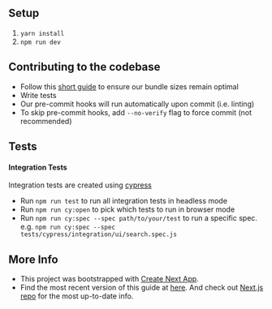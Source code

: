 ## Setup

1. `yarn install`
2. `npm run dev`

## Contributing to the codebase

- Follow this [short guide](https://www.notion.so/researchhub/Philosophy-758dd755003e4f49b55e78468bda35e3?p=91e1c8d75502434f9c0a4eda29f4b421&showMoveTo=true) to ensure our bundle sizes remain optimal
- Write tests  
- Our pre-commit hooks will run automatically upon commit (i.e. linting)
- To skip pre-commit hooks, add `--no-verify` flag to force commit (not recommended)

## Tests

#### Integration Tests

Integration tests are created using [cypress](https://www.cypress.io/)

- Run `npm run test` to run all integration tests in headless mode
- Run `npm run cy:open` to pick which tests to run in browser mode
- Run `npm run cy:spec --spec path/to/your/test` to run a specific spec.  
  e.g. `npm run cy:spec --spec tests/cypress/integration/ui/search.spec.js`

## More Info

- This project was bootstrapped with [Create Next App](https://github.com/segmentio/create-next-app).
- Find the most recent version of this guide at [here](https://github.com/segmentio/create-next-app/blob/master/lib/templates/default/README.md). And check out [Next.js repo](https://github.com/zeit/next.js) for the most up-to-date info.
